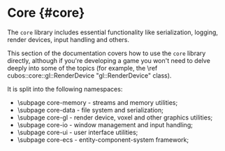 # Core {#core}

The `core` library includes essential functionality like serialization,
logging, render devices, input handling and others.

This section of the documentation covers how to use the `core` library
directly, although if you're developing a game you won't need to delve
deeply into some of the topics (for example, the
\ref cubos::core::gl::RenderDevice "gl::RenderDevice" class).

It is split into the following namespaces:
- \subpage core-memory - streams and memory utilities;
- \subpage core-data - file system and serialization;
- \subpage core-gl - render device, voxel and other graphics utilities;
- \subpage core-io - window management and input handling;
- \subpage core-ui - user interface utilities;
- \subpage core-ecs - entity-component-system framework;
